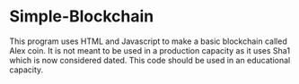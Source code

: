 # Simple-Blockchain
This program uses HTML and Javascript to make a basic blockchain called Alex coin. It is not meant to be used in
a production capacity as it uses Sha1 which is now considered dated. This code should be used in an educational capacity.
